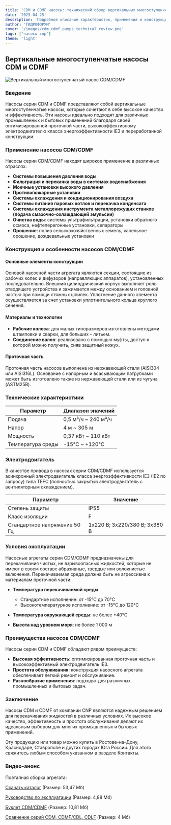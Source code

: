 ```yaml
---
title: 'CDM и CDMF насосы: технический обзор вертикальных многоступенчатых насосов'
date: '2025-04-25'
description: 'Подробное описание характеристик, применения и конструкции вертикальных многоступенчатых насосов CDM и CDMF. Оптимизированный обзор.'
author: 'ГИДРОФОРУМ'
cover: '/images/cdm_cdmf_pumps_technical_review.png'
tags: ["насосы cnp"]
theme: 'light'
---
```


## Вертикальные многоступенчатые насосы CDM и CDMF

![Вертикальный многоступенчатый насос CDM/CDMF](/images/cdm_cdmf_pumps_technical_review.png)

### Введение

Насосы серии CDM и CDMF представляют собой вертикальные многоступенчатые насосы, которые сочетают в себе высокое качество и эффективность. Эти насосы идеально подходят для различных промышленных и бытовых применений благодаря своей оптимизированной проточной части, высокоэффективному электродвигателю класса энергоэффективности IE3 и переработанной конструкции.

### Применение насосов CDM/CDMF

Насосы серии CDM/CDMF находят широкое применение в различных отраслях:

- **Системы повышения давления воды**
- **Фильтрация и перекачка воды в системах водоснабжения**
- **Моечные установки высокого давления**
- **Противопожарные установки**
- **Системы охлаждения и кондиционирования воздуха**
- **Системы питания паровых котлов и перекачка конденсата**
- **Системы охлаждения инструмента металлорежущих станков (подача смазочно-охлаждающей эмульсии)**
- **Очистка воды**: системы ультрафильтрации, установки обратного осмоса, нефтеперегонные установки, сепараторы
- **Орошение**: полив сельскохозяйственных земель, капельное орошение, дождевальные установки

### Конструкция и особенности насосов CDM/CDMF

#### Основные элементы конструкции

Основой насосной части агрегата являются секции, состоящие из рабочих колес и дифузоров (направляющих аппаратов), установленных последовательно. Внешний цилиндрический корпус выполняет роль отводящего устройства и зажимается между основанием и головной частью при помощи стяжных шпилек. Уплотнение данного элемента осуществляется за счет установки уплотнительного кольца круглого сечения.

#### Материалы и технологии

- **Рабочие колеса**: для малых типоразмеров изготовлены методами штамповки и сварки, для больших – литьем.
- **Соединение валов**: реализовано с помощью муфты, доступ к которой можно получить, сняв защитный кожух.

#### Проточная часть

Проточная часть насосов выполнена из нержавеющей стали (AISI304 или AISI316L). Основание с напорным и всасывающим патрубками может быть изготовлено также из нержавеющей стали или из чугуна (ASTM25B).

### Технические характеристики

| Параметр            | Диапазон значений                  |
|---------------------|------------------------------------|
| Подача              | 0,5 м³/ч ~ 240 м³/ч                |
| Напор               | 4 м ~ 305 м                        |
| Мощность            | 0,37 кВт ~ 110 кВт                 |
| Температура среды   | -15°C ~ +120°C                     |

### Электродвигатель

В качестве привода в насосах серии CDM/CDMF используется асинхронный электродвигатель класса энергоэффективности IE3 (IE2 по запросу) типа TEFC (полностью закрытый электродвигатель с вентиляторным охлаждением).

| Параметр            | Значение                            |
|---------------------|------------------------------------|
| Степень защиты      | IP55                               |
| Класс изоляции      | F                                  |
| Стандартное напряжение 50 Гц | 1х220 В; 3x220/380 В; 3x380 В    |

### Условия эксплуатации

Насосные агрегаты серии CDM/CDMF предназначены для перекачивания чистых, не взрывоопасных жидкостей, которые не имеют в своем составе абразивные, твердые или волокнистые включения. Перекачиваемая среда должна быть не агрессивна к материалам проточной части.

- **Температура перекачиваемой среды**:
  - Стандартное исполнение: от -15°C до 70°C
  - Высокотемпературное исполнение: от -15°C до 120°C

- **Температура окружающей среды**: не более +40°C
- **Высота над уровнем моря**: не более 1 000 м

### Преимущества насосов CDM/CDMF

Насосы серии CDM и CDMF обладают рядом преимуществ:

- **Высокая эффективность**: оптимизированная проточная часть и высокоэффективный электродвигатель IE3.
- **Простота обслуживания**: конструкция насосного агрегата обеспечивает легкий ремонт и обслуживание.
- **Разнообразие применения**: подходят для различных промышленных и бытовых задач.

### Заключение

Насосы CDM и CDMF от компании CNP являются надежным решением для перекачивания жидкостей в различных условиях. Их высокое качество, эффективность и простота обслуживания делают их идеальным выбором для многих промышленных и бытовых применений.

Эту продукцию или товар можно купить в Ростове-на-Дону, Краснодаре, Ставрополе и других городах Юга России. Для этого свяжитесь любым способом указанном в разделе Контакты.

### Видео-анонс

Поэтапная сборка агрегата:

[Скачать каталог](/images/cdm_cdmf_pumps_technical_review.pdf) (Размер: 53,47 Мб)

[Руководство по эксплуатации](/images/cdm_cdmf_pumps_manual.pdf) (Размер: 4,88 Мб)

[Буклет CDM/CDMF](/images/cdm_cdmf_pumps_brochure.pdf) (Размер: 10,81 Мб)

[Сравнение серий CDM, CDMF/CDL, CDLF](/images/comparison_series_CDM_CDMF_CDL_CDLF.pdf) (Размер: 4 Мб)